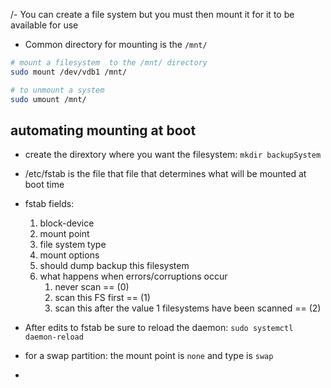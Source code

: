 /- You can create a file system but you must then mount it for it to be available for use 
- Common directory for mounting is the `/mnt/`
```bash 
# mount a filesystem  to the /mnt/ directory 
sudo mount /dev/vdb1 /mnt/

# to unmount a system
sudo umount /mnt/

```

## automating mounting at boot 
- create the dirextory where you want the filesystem: `mkdir backupSystem`
-  /etc/fstab is the file that file that determines what will be mounted at boot time 
- fstab fields: 
	1. block-device 
	2. mount point 
	3. file system type
	4. mount options 
	5. should dump backup this filesystem 
	6. what happens when errors/corruptions occur 
		1. never scan == (0)
		2. scan  this FS first == (1) 
		3. scan this after the value 1 filesystems have been scanned == (2)

- After edits to fstab be sure to reload the daemon: `sudo systemctl daemon-reload`
- for a swap partition: the mount point is `none` and type is `swap`
- 